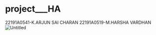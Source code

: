 # project___HA
22191A0541-K.ARJUN SAI CHARAN
22191A0519-M.HARSHA VARDHAN
![Untitled](https://github.com/ARJUNSAICHARAN/project___HA/assets/129255577/b1729e3e-c435-4d64-8fcc-497008ee504a)
